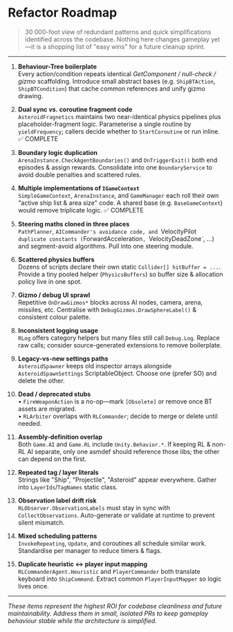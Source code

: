 # Refactor Roadmap

> 30 000-foot view of redundant patterns and quick simplifications identified across the codebase.  Nothing here changes gameplay yet—it is a shopping list of "easy wins" for a future cleanup sprint.

---

1. **Behaviour-Tree boilerplate**  
   Every action/condition repeats identical _GetComponent / null-check / gizmo_ scaffolding.  Introduce small abstract bases (e.g. `ShipBTAction`, `ShipBTCondition`) that cache common references and unify gizmo drawing.

2. **Dual sync *vs.* coroutine fragment code**  
   `AsteroidFragnetics` maintains two near-identical physics pipelines plus placeholder-fragment logic.  Parameterise a single routine by `yieldFrequency`; callers decide whether to `StartCoroutine` or run inline. ✅ COMPLETE

3. **Boundary logic duplication**  
   `ArenaInstance.CheckAgentBoundaries()` and `OnTriggerExit()` both end episodes & assign rewards.  Consolidate into one `BoundaryService` to avoid double penalties and scattered rules.

4. **Multiple implementations of `IGameContext`**  
   `SimpleGameContext`, `ArenaInstance`, and `GameManager` each roll their own "active ship list & area size" code.  A shared base (e.g. `BaseGameContext`) would remove triplicate logic. ✅ COMPLETE

5. **Steering maths cloned in three places**  
   `PathPlanner`, `AICommander's avoidance code, and `VelocityPilot` duplicate constants (`ForwardAcceleration`, `VelocityDeadZone`, ...) and segment-avoid algorithms.  Pull into one steering module.

6. **Scattered physics buffers**  
   Dozens of scripts declare their own static `Collider[] hitBuffer = ...`.  Provide a tiny pooled helper (`PhysicsBuffers`) so buffer size & allocation policy live in one spot.

7. **Gizmo / debug UI sprawl**  
   Repetitive `OnDrawGizmos*` blocks across AI nodes, camera, arena, missiles, etc.  Centralise with `DebugGizmos.DrawSphereLabel()` & consistent colour palette.

8. **Inconsistent logging usage**  
   `RLog` offers category helpers but many files still call `Debug.Log`.  Replace raw calls; consider source-generated extensions to remove boilerplate.

9. **Legacy-vs-new settings paths**  
   `AsteroidSpawner` keeps old inspector arrays alongside `AsteroidSpawnSettings` ScriptableObject.  Choose one (prefer SO) and delete the other.

10. **Dead / deprecated stubs**  
    • `FireWeaponAction` is a no-op—mark `[Obsolete]` or remove once BT assets are migrated.  
    • `RLArbiter` overlaps with `RLCommander`; decide to merge or delete until needed.

11. **Assembly-definition overlap**  
    Both `Game.AI` and `Game.RL` include `Unity.Behavior.*`.  If keeping RL & non-RL AI separate, only one asmdef should reference those libs; the other can depend on the first.

12. **Repeated tag / layer literals**  
    Strings like "Ship", "Projectile", "Asteroid" appear everywhere.  Gather into `LayerIds`/`TagNames` static class.

13. **Observation label drift risk**  
    `RLObserver.ObservationLabels` must stay in sync with `CollectObservations`.  Auto-generate or validate at runtime to prevent silent mismatch.

14. **Mixed scheduling patterns**  
    `InvokeRepeating`, `Update`, and coroutines all schedule similar work.  Standardise per manager to reduce timers & flags.

15. **Duplicate heuristic ↔ player input mapping**  
    `RLCommanderAgent.Heuristic` and `PlayerCommander` both translate keyboard into `ShipCommand`.  Extract common `PlayerInputMapper` so logic lives once.

---

_These items represent the highest ROI for codebase cleanliness and future maintainability.  Address them in small, isolated PRs to keep gameplay behaviour stable while the architecture is simplified._ 
